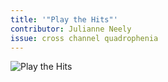 ```yaml
---
title: '"Play the Hits"'
contributor: Julianne Neely
issue: cross channel quadrophenia
---
```


![Play the Hits](/assets/images/neely-001.png)
